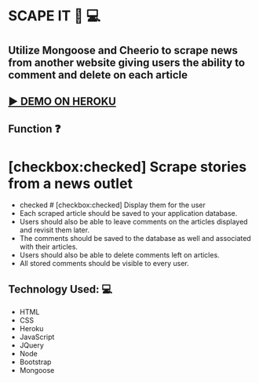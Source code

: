 # SCAPE IT    :newspaper: :computer:
## Utilize Mongoose and Cheerio to scrape news from another website giving users the ability to comment and delete on each article

## [ :arrow_forward: DEMO ON HEROKU]()

## Function :question:
#  [checkbox:checked]  Scrape stories from a news outlet 
* checked # [checkbox:checked] Display them for the user 
* Each scraped article should be saved to your application database. 
* Users should also be able to leave comments on the articles displayed and revisit them later. 
* The comments should be saved to the database as well and associated with their articles. 
* Users should also be able to delete comments left on articles. 
* All stored comments should be visible to every user.

## Technology Used: :computer:
* HTML
* CSS 
* Heroku
* JavaScript 
* JQuery 
* Node  
* Bootstrap
* Mongoose
